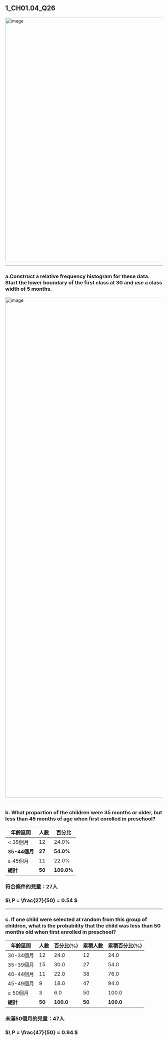 ## 1_CH01.04_Q26
<img width="734" height="779" alt="image" src="https://github.com/user-attachments/assets/720b92a2-fc56-4f52-9925-a7dbc2bcb0c9" />   

---
### a.Construct a relative frequency histogram for these data. Start the lower boundary of the first class at 30 and use a class width of 5 months.
<img width="2400" height="1600" alt="image" src="https://github.com/user-attachments/assets/3b99e933-7b14-4379-a821-6b6f749f2338" />

---
### b. What proportion of the children were 35 months or older, but less than 45 months of age when first enrolled in preschool? 

| 年齡區間 | 人數 | 百分比 |
|----------|------|--------|
| < 35個月 | 12 | 24.0% |
| **35-44個月** | **27** | **54.0%** |
| ≥ 45個月 | 11 | 22.0% |
| **總計** | **50** | **100.0%** |

### 符合條件的兒童：27人
  
### $\ P = \frac{27}{50} = 0.54 \$

---
### c. If one child were selected at random from this group of children, what is the probability that the child was less than 50 months old when first enrolled in preschool?

| 年齡區間 | 人數 | 百分比(%) | 累積人數 | 累積百分比(%) |
|---------|------|-----------|----------|---------------|
| 30-34個月 | 12 | 24.0 | 12 | 24.0 |
| 35-39個月 | 15 | 30.0 | 27 | 54.0 |
| 40-44個月 | 11 | 22.0 | 38 | 76.0 |
| 45-49個月 | 9 | 18.0 | 47 | 94.0 |
| ≥ 50個月 | 3 | 6.0 | 50 | 100.0 |
| **總計** | **50** | **100.0** | **50** | **100.0** |

### 未滿50個月的兒童：47人

### $\ P = \frac{47}{50} = 0.94 \$














